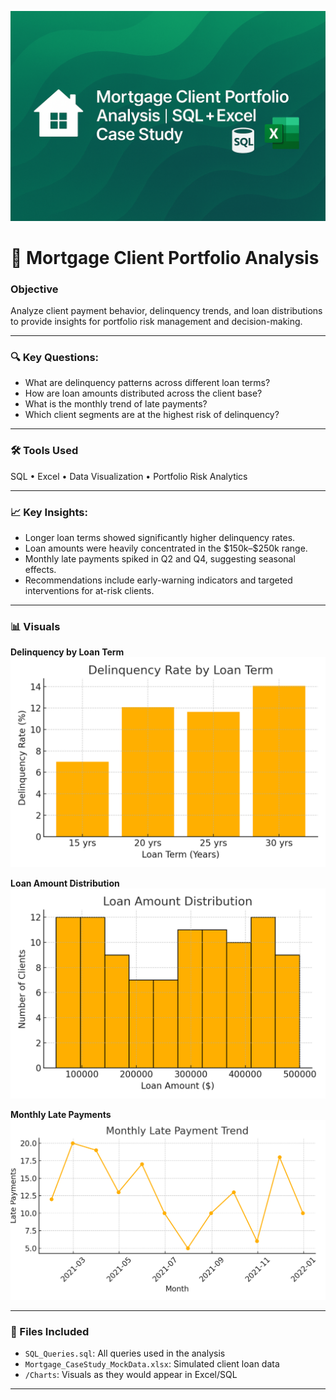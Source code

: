 ![Cover](assets/mortgage_cover.png)

# 🏦 Mortgage Client Portfolio Analysis

### Objective
Analyze client payment behavior, delinquency trends, and loan distributions to provide insights for portfolio risk management and decision-making.

---

### 🔍 Key Questions:
- What are delinquency patterns across different loan terms?
- How are loan amounts distributed across the client base?
- What is the monthly trend of late payments?
- Which client segments are at the highest risk of delinquency?

---

### 🛠️ Tools Used
SQL • Excel • Data Visualization • Portfolio Risk Analytics

---

### 📈 Key Insights:
- Longer loan terms showed significantly higher delinquency rates.  
- Loan amounts were heavily concentrated in the \$150k–\$250k range.  
- Monthly late payments spiked in Q2 and Q4, suggesting seasonal effects.  
- Recommendations include early-warning indicators and targeted interventions for at-risk clients.  

---

### 📊 Visuals

**Delinquency by Loan Term**  
![Delinquency by Loan Term](assets/Chart_Delinquency_Loan_Term.png)

**Loan Amount Distribution**  
![Loan Amount Distribution](assets/Chart_Loan_Amount_Distribution.png)

**Monthly Late Payments**  
![Monthly Late Payments](assets/Chart_Monthly_Late_Payments.png)

---

### 📂 Files Included
- `SQL_Queries.sql`: All queries used in the analysis  
- `Mortgage_CaseStudy_MockData.xlsx`: Simulated client loan data  
- `/Charts`: Visuals as they would appear in Excel/SQL  

---
